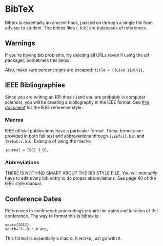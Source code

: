 # BibTeX

Bibtex is essentially an ancient hack, passed on through a single file from advisor to student.
The bibtex files (`.bib`) are databases of references.

## Warnings

If you're having bib problems, try deleting all URLs (even if using the url package).
Sometimes this helps.

Also, make sure percent signs are escaped: `title = {{Give 110\%}},`

## IEEE Bibliographies

Since you are writing an RPI thesis (and you are probably in computer science), you will be creating a bibliography in the IEEE format.
See [this document](https://github.com/gonsie/rpi-thesis-resources/blob/master/IEEE-resources/IEEE_style_manual_050516.pdf) for the IEEE reference style.

### Macros

IEEE official publications have a particular format.
These formats are provided in both full text and abbreviations through `IEEEfull.bib` and `IEEEabrv.bib`.
Example of using the macro:

    journal = IEEE_J_SE,

### Abbreviations

THERE IS NOTHING SMART ABOUT THE BIB STYLE FILE.
You will *manually* have to edit every bib entry to do proper abbreviations.
See page 40 of the IEEE style manual.

## Conference Dates

References to conference proceedings require the dates and location of the conference.
The way to format this is bibtex is:

    year={2012},
    month="7--9~" # aug,

This format is essentially a macro.
It works, just go with it.
